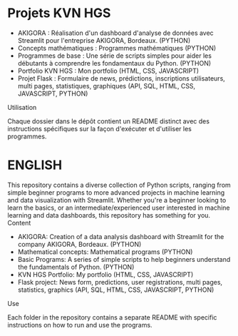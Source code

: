 # Projets KVN HGS

- AKIGORA : Réalisation d'un dashboard d'analyse de données avec Streamlit pour l'entreprise AKIGORA, Bordeaux. (PYTHON)
- Concepts mathématiques : Programmes mathématiques (PYTHON)
- Programmes de base : Une série de scripts simples pour aider les débutants à comprendre les fondamentaux du Python. (PYTHON)
- Portfolio KVN HGS : Mon portfolio (HTML, CSS, JAVASCRIPT)  
- Projet Flask : Formulaire de news, prédictions, inscriptions utilisateurs, multi pages, statistiques, graphiques (API, SQL, HTML, CSS, JAVASCRIPT, PYTHON)

Utilisation

Chaque dossier dans le dépôt contient un README distinct avec des instructions spécifiques sur la façon d'exécuter et d'utiliser les programmes.





# ENGLISH
This repository contains a diverse collection of Python scripts, ranging from simple beginner programs to more advanced projects in machine learning and data visualization with Streamlit. Whether you're a beginner looking to learn the basics, or an intermediate/experienced user interested in machine learning and data dashboards, this repository has something for you.
Content

- AKIGORA: Creation of a data analysis dashboard with Streamlit for the company AKIGORA, Bordeaux. (PYTHON)
- Mathematical concepts: Mathematical programs (PYTHON)
- Basic Programs: A series of simple scripts to help beginners understand the fundamentals of Python. (PYTHON)
- KVN HGS Portfolio: My portfolio (HTML, CSS, JAVASCRIPT)
- Flask project: News form, predictions, user registrations, multi pages, statistics, graphics (API, SQL, HTML, CSS, JAVASCRIPT, PYTHON)

Use

Each folder in the repository contains a separate README with specific instructions on how to run and use the programs.
